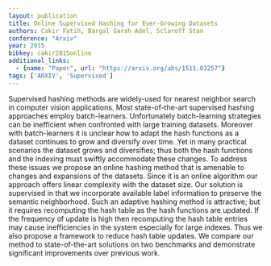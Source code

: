 ```yaml
---
layout: publication
title: Online Supervised Hashing for Ever-Growing Datasets
authors: Cakir Fatih, Bargal Sarah Adel, Sclaroff Stan
conference: "Arxiv"
year: 2015
bibkey: cakir2015online
additional_links:
  - {name: "Paper", url: "https://arxiv.org/abs/1511.03257"}
tags: ['ARXIV', 'Supervised']
---
```

Supervised hashing methods are widely-used for nearest neighbor search in computer vision applications. Most state-of-the-art supervised hashing approaches employ batch-learners. Unfortunately batch-learning strategies can be inefficient when confronted with large training datasets. Moreover with batch-learners it is unclear how to adapt the hash functions as a dataset continues to grow and diversify over time. Yet in many practical scenarios the dataset grows and diversifies; thus both the hash functions and the indexing must swiftly accommodate these changes. To address these issues we propose an online hashing method that is amenable to changes and expansions of the datasets. Since it is an online algorithm our approach offers linear complexity with the dataset size. Our solution is supervised in that we incorporate available label information to preserve the semantic neighborhood. Such an adaptive hashing method is attractive; but it requires recomputing the hash table as the hash functions are updated. If the frequency of update is high then recomputing the hash table entries may cause inefficiencies in the system especially for large indexes. Thus we also propose a framework to reduce hash table updates. We compare our method to state-of-the-art solutions on two benchmarks and demonstrate significant improvements over previous work.
